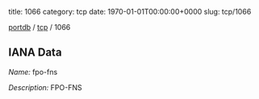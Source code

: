 title: 1066
category: tcp
date: 1970-01-01T00:00:00+0000
slug: tcp/1066

[portdb](/) / [tcp](/category/tcp.html) / 1066


## IANA Data

_Name:_ fpo-fns

_Description:_ FPO-FNS

